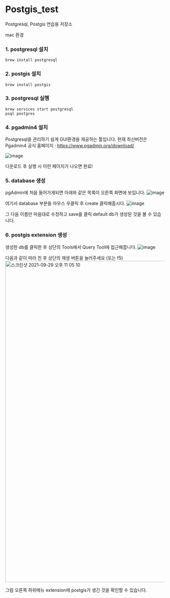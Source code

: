 # Postgis_test

Postgresql, Postgis 연습용 저장소

mac 환경

### 1. postgresql 설치

```
brew install postgresql
```

### 2. postgis 설치

```
brew install postgis
```

### 3. postgresql 실행

```
brew services start postgresql
psql postgres
```

### 4. pgadmin4 설치
Postgresql을 관리하기 쉽게 GUI환경을 제공하는 툴입니다. 현재 최신버전은 Pgadmin4
공식 홈페이지 : https://www.pgadmin.org/download/

![image](https://user-images.githubusercontent.com/52690419/135281956-d79aba82-c43a-4b6a-a981-a6d0b0deef0b.png)

다운로드 후 실행 시 이런 페이지가 나오면 완료!

### 5. database 생성
pgAdmin에 처음 들어가게되면 아래와 같은 목록이 오른쪽 화면에 보입니다.
![image](https://user-images.githubusercontent.com/52690419/135283983-890e6d16-be4a-4f8a-be30-e310b26788f5.png)

여기서 database 부분을 마우스 우클릭 후 create 클릭해줍시다.
![image](https://user-images.githubusercontent.com/52690419/135285032-e561ac42-ec13-4fb4-8102-b2fd37cc1a81.png)

그 다음 이름만 마음대로 수정하고 save를 클릭 default db가 생성된 것을 볼 수 있습니다.

### 6. postgis extension 생성
생성한 db를 클릭한 후 상단의 Tools에서 Query Tool에 접근해줍니다.
![image](https://user-images.githubusercontent.com/52690419/135284512-8e25169a-e135-49ee-b72d-81afaf395f84.png)

다음과 같이 따라 친 후 상단의 재생 버튼을 눌러주세요 (또는 f5)
<img width="1013" alt="스크린샷 2021-09-29 오후 11 05 10" src="https://user-images.githubusercontent.com/52690419/135284722-b5606db5-00fe-481e-91e7-89fbd4f4bb53.png">

그럼 오른쪽 하위메뉴 extension에 postgis가 생긴 것을 확인할 수 있습니다.


